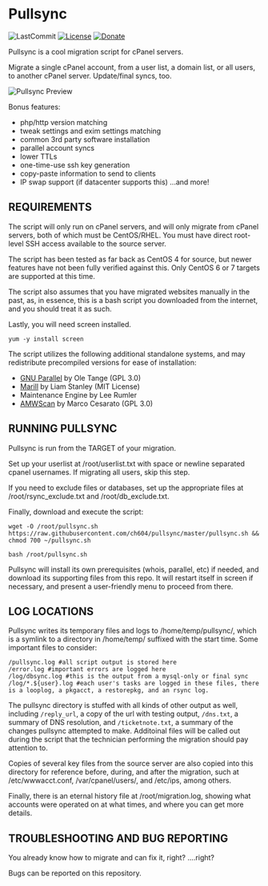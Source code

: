 # Pullsync

![LastCommit](https://img.shields.io/github/last-commit/ch604/pullsync)
[![License](https://img.shields.io/badge/license-BSD3-green.svg)](https://opensource.org/licenses/BSD-3-Clause)
[![Donate](https://img.shields.io/badge/donate-paypal-blue)](https://www.paypal.me/walilkoa)

Pullsync is a cool migration script for cPanel servers.

Migrate a single cPanel account, from a user list, a domain list, or all users, to another cPanel server. Update/final syncs, too.

![Pullsync Preview](https://imgur.com/NzdUqtU.png)

Bonus features:
* php/http version matching 
* tweak settings and exim settings matching
* common 3rd party software installation
* parallel account syncs
* lower TTLs
* one-time-use ssh key generation
* copy-paste information to send to clients
* IP swap support (if datacenter supports this)
...and more!

## REQUIREMENTS
The script will only run on cPanel servers, and will only migrate from cPanel servers, both of which must be CentOS/RHEL. You must have direct root-level SSH access available to the source server.

The script has been tested as far back as CentOS 4 for source, but newer features have not been fully verified against this. Only CentOS 6 or 7 targets are supported at this time.

The script also assumes that you have migrated websites manually in the past, as, in essence, this is a bash script you downloaded from the internet, and you should treat it as such.

Lastly, you will need screen installed.

```yum -y install screen```

The script utilizes the following additional standalone systems, and may redistribute precompiled versions for ease of installation:
* [GNU Parallel](https://www.gnu.org/software/parallel/) by Ole Tange (GPL 3.0)
* [Marill](https://github.com/lrstanley/marill) by Liam Stanley (MIT License)
* Maintenance Engine by Lee Rumler
* [AMWScan](https://github.com/marcocesarato/PHP-Antimalware-Scanner) by Marco Cesarato (GPL 3.0)

## RUNNING PULLSYNC
Pullsync is run from the TARGET of your migration.

Set up your userlist at /root/userlist.txt with space or newline separated cpanel usernames. If migrating all users, skip this step.

If you need to exclude files or databases, set up the appropriate files at /root/rsync_exclude.txt and /root/db_exclude.txt.

Finally, download and execute the script:

```wget -O /root/pullsync.sh https://raw.githubusercontent.com/ch604/pullsync/master/pullsync.sh && chmod 700 ~/pullsync.sh```

```bash /root/pullsync.sh```

Pullsync will install its own prerequisites (whois, parallel, etc) if needed, and download its supporting files from this repo. It will restart itself in screen if necessary, and present a user-friendly menu to proceed from there.

## LOG LOCATIONS
Pullsync writes its temporary files and logs to /home/temp/pullsync/, which is a symlink to a directory in /home/temp/ suffixed with the start time. Some important files to consider:

```
/pullsync.log #all script output is stored here
/error.log #important errors are logged here
/log/dbsync.log #this is the output from a mysql-only or final sync
/log/*.${user}.log #each user's tasks are logged in these files, there is a looplog, a pkgacct, a restorepkg, and an rsync log.
```

The pullsync directory is stuffed with all kinds of other output as well, including `/reply_url`, a copy of the url with testing output, `/dns.txt`, a summary of DNS resolution, and `/ticketnote.txt`, a summary of the changes pullsync attempted to make. Additoinal files will be called out during the script that the technician performing the migration should pay attention to.

Copies of several key files from the source server are also copied into this directory for reference before, during, and after the migration, such at /etc/wwwacct.conf, /var/cpanel/users/, and /etc/ips, among others.

Finally, there is an eternal history file at /root/migration.log, showing what accounts were operated on at what times, and where you can get more details.

## TROUBLESHOOTING AND BUG REPORTING
You already know how to migrate and can fix it, right? ....right?

Bugs can be reported on this repository.
